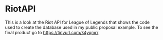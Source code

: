 # RiotAPI
This is a look at the Riot API for League of Legends that shows the code used to create the database used in my public proposal example. 
To see the final product go to https://tinyurl.com/k4yqmrr
